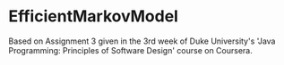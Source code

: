 # EfficientMarkovModel
Based on Assignment 3 given in the 3rd week of Duke University's 'Java Programming: Principles of Software Design' course on Coursera.
